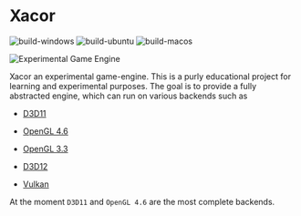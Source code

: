 # Xacor
![build-windows](https://github.com/deccer/Xacor/workflows/build-windows/badge.svg) ![build-ubuntu](https://github.com/deccer/Xacor/workflows/build-ubuntu/badge.svg) ![build-macos](https://github.com/deccer/Xacor/workflows/build-macos/badge.svg)

![Experimental Game Engine](Resources/AppLogo/Xacor_Logo.png)

Xacor an experimental game-engine. This is a purly educational project for learning and experimental purposes.
The goal is to provide a fully abstracted engine, which can run on various backends such as

- [D3D11](Xacor.Graphics.DX11/README.md)
- [OpenGL 4.6](Xacor.Graphics.GL46/README.md)
- [OpenGL 3.3](Xacor.Graphics.GL33/README.md)

- [D3D12](Xacor.Graphics.DX12/README.md)
- [Vulkan](Xacor.Graphics.VK/README.md)

At the moment `D3D11` and `OpenGL 4.6` are the most complete backends.
